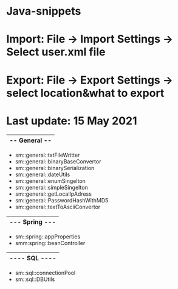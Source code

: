 # Java-snippets 
# Import: File -> Import Settings -> Select user.xml file
# Export: File -> Export Settings -> select location&what to export
# Last update: 15 May 2021

| -- General -- |
| ------------- |
* sm::general::txtFileWritter 
* sm::general::binaryBaseConvertor
* sm::general::binarySerialization
* sm::general::dateUtils
* sm::general::enumSingelton
* sm::general::simpleSingelton
* sm::general::getLocalIpAdress
* sm::general::PasswordHashWithMD5
* sm::general::textToAsciiConvertor

| --- Spring --- |
| -------------- |
* sm::spring::appProperties
* smm:spring::beanController

| ---- SQL ---- |
| ------------- |
* sm::sql::connectionPool
* sm::sql::DBUtils
